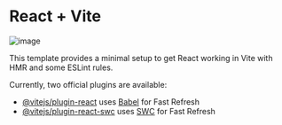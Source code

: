 # React + Vite
![image](https://github.com/dibborah/ZustandByFreeCodeCamp/assets/90625406/dfde90d5-dc8e-4ce2-9e9a-82e8b1b54891)

This template provides a minimal setup to get React working in Vite with HMR and some ESLint rules.

Currently, two official plugins are available:

- [@vitejs/plugin-react](https://github.com/vitejs/vite-plugin-react/blob/main/packages/plugin-react/README.md) uses [Babel](https://babeljs.io/) for Fast Refresh
- [@vitejs/plugin-react-swc](https://github.com/vitejs/vite-plugin-react-swc) uses [SWC](https://swc.rs/) for Fast Refresh
